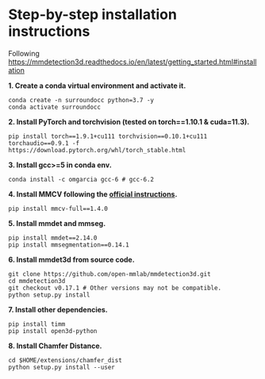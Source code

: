 # Step-by-step installation instructions
Following https://mmdetection3d.readthedocs.io/en/latest/getting_started.html#installation

**1. Create a conda virtual environment and activate it.**
```shell
conda create -n surroundocc python=3.7 -y
conda activate surroundocc
```

**2. Install PyTorch and torchvision (tested on torch==1.10.1 & cuda=11.3).**
```shell
pip install torch==1.9.1+cu111 torchvision==0.10.1+cu111 torchaudio==0.9.1 -f https://download.pytorch.org/whl/torch_stable.html
```

**3. Install gcc>=5 in conda env.**
```shell
conda install -c omgarcia gcc-6 # gcc-6.2
```

**4. Install MMCV following the [official instructions](https://github.com/open-mmlab/mmcv).**
```shell
pip install mmcv-full==1.4.0
```

**5. Install mmdet and mmseg.**
```shell
pip install mmdet==2.14.0
pip install mmsegmentation==0.14.1
```

**6. Install mmdet3d from source code.**
```shell
git clone https://github.com/open-mmlab/mmdetection3d.git
cd mmdetection3d
git checkout v0.17.1 # Other versions may not be compatible.
python setup.py install
```

**7. Install other dependencies.**
```shell
pip install timm
pip install open3d-python
```

**8. Install Chamfer Distance.**
```shell
cd $HOME/extensions/chamfer_dist
python setup.py install --user
```
